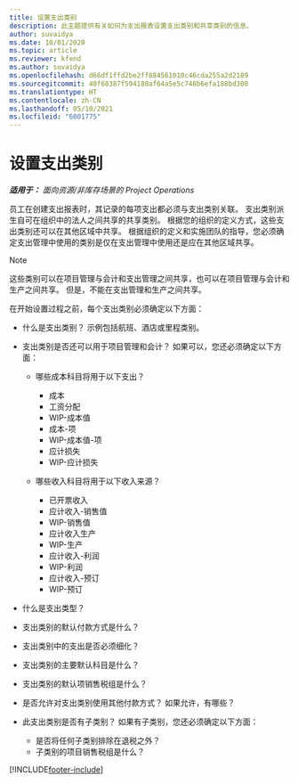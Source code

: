 ```yaml
---
title: 设置支出类别
description: 此主题提供有关如何为支出报表设置支出类别和共享类别的信息。
author: suvaidya
ms.date: 10/01/2020
ms.topic: article
ms.reviewer: kfend
ms.author: suvaidya
ms.openlocfilehash: d66df1ffd2be2ff884561010c46cda255a2d2189
ms.sourcegitcommit: 40f68387f594180af64a5e5c748b6efa188bd300
ms.translationtype: HT
ms.contentlocale: zh-CN
ms.lasthandoff: 05/10/2021
ms.locfileid: "6001775"
---
```

# <a name="set-up-expense-categories"></a>设置支出类别

_**适用于：** 面向资源/非库存场景的 Project Operations_

员工在创建支出报表时，其记录的每项支出都必须与支出类别关联。 支出类别派生自可在组织中的法人之间共享的共享类别。 根据您的组织的定义方式，这些支出类别还可以在其他区域中共享。 根据组织的定义和实施团队的指导，您必须确定支出管理中使用的类别是仅在支出管理中使用还是应在其他区域共享。

> [!NOTE]
> 这些类别可以在项目管理与会计和支出管理之间共享，也可以在项目管理与会计和生产之间共享。 但是，不能在支出管理和生产之间共享。

在开始设置过程之前，每个支出类别必须确定以下方面：

- 什么是支出类别？ 示例包括航班、酒店或里程类别。
- 支出类别是否还可以用于项目管理和会计？ 如果可以，您还必须确定以下方面：

    - 哪些成本科目将用于以下支出？

        - 成本
        - 工资分配
        - WIP-成本值
        - 成本-项
        - WIP-成本值-项
        - 应计损失
        - WIP-应计损失

    - 哪些收入科目将用于以下收入来源？

        - 已开票收入
        - 应计收入-销售值
        - WIP-销售值
        - 应计收入生产
        - WIP-生产
        - 应计收入-利润
        - WIP-利润
        - 应计收入-预订
        - WIP-预订

- 什么是支出类型？
- 支出类别的默认付款方式是什么？
- 支出类别中的支出是否必须细化？
- 支出类别的主要默认科目是什么？
- 支出类别的默认项销售税组是什么？
- 是否允许对支出类别使用其他付款方式？ 如果允许，有哪些？
- 此支出类别是否有子类别？ 如果有子类别，您还必须确定以下方面：

    - 是否将任何子类别排除在退税之外？
    - 子类别的项目销售税组是什么？


[!INCLUDE[footer-include](../includes/footer-banner.md)]